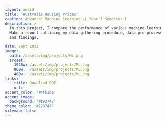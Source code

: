 ```yaml
---
layout: award
title: 'Australia Housing Prices'
caption: Advanced Machine Learning \| Year 3 Semester 1
description: >
  In this project, I compare the performance of various machine learning algorithms/methods on two reasonable-sized datasets relevant to the same topic. 
  Make a report outlining my data gathering procedure, data pre-processing and transformation methods, data statistics, methodology, assessment approach, 
  and findings.
  
date: sept 2021
image: 
  path: /assets/img/projects/ML.png
  srcset: 
    1920w: /assets/img/projects/ML.png
    960w:  /assets/img/projects/ML.png
    480w:  /assets/img/projects/ML.png
links:
  - title: Download PDF
    url: 
accent_color: '#4fb1ba'
accent_image:
  background: '#193747'
theme_color: '#193747'
sitemap: false
---
```

